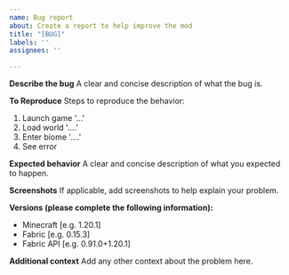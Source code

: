 ```yaml
---
name: Bug report
about: Create a report to help improve the mod
title: "[BUG]"
labels: ''
assignees: ''

---
```


**Describe the bug**
A clear and concise description of what the bug is.

**To Reproduce**
Steps to reproduce the behavior:
1. Launch game '...'
2. Load world '....'
3. Enter biome '....'
4. See error

**Expected behavior**
A clear and concise description of what you expected to happen.

**Screenshots**
If applicable, add screenshots to help explain your problem.

**Versions (please complete the following information):**
 - Minecraft [e.g. 1.20.1]
 - Fabric [e.g. 0.15.3]
 - Fabric API [e.g. 0.91.0+1.20.1]


**Additional context**
Add any other context about the problem here.

